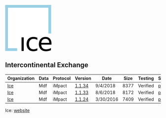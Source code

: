 ![Ice](https://github.com/Open-Markets-Initiative/Directory/blob/master/Logos/Ice.png)


## Intercontinental Exchange

|Organization | Data | Protocol | Version | Date | Size | Testing | Specification|
|--- | --- | --- | --- | --- | --- | --- | ---|
|[Ice](https://github.com/Open-Markets-Initiative/wireshark-lua/tree/master/Ice "Intercontinental Exchange Dissectors") | Mdf | iMpact | [1.1.34](https://github.com/Open-Markets-Initiative/wireshark-lua/blob/master/Ice/Ice.Mdf.iMpact.v1.1.34.Script.Dissector.lua "Intercontinental Exchange 1.1.34 Script Dissector") | 9/4/2018 | 8377 | Verified | [pdf](https://github.com/Open-Markets-Initiative/Directory/blob/master/Specifications/Ice/Ice.Mdf.iMpact.v1.1.34.pdf "Specification manual")|
|[Ice](https://github.com/Open-Markets-Initiative/wireshark-lua/tree/master/Ice "Intercontinental Exchange Dissectors") | Mdf | iMpact | [1.1.33](https://github.com/Open-Markets-Initiative/wireshark-lua/blob/master/Ice/Ice.Mdf.iMpact.v1.1.33.Script.Dissector.lua "Intercontinental Exchange 1.1.33 Script Dissector") | 8/6/2018 | 8172 | Verified | [pdf](https://github.com/Open-Markets-Initiative/Directory/blob/master/Specifications/Ice/Ice.Mdf.iMpact.v1.1.33.pdf "Specification manual")|
|[Ice](https://github.com/Open-Markets-Initiative/wireshark-lua/tree/master/Ice "Intercontinental Exchange Dissectors") | Mdf | iMpact | [1.1.24](https://github.com/Open-Markets-Initiative/wireshark-lua/blob/master/Ice/Ice.Mdf.iMpact.v1.1.24.Script.Dissector.lua "Intercontinental Exchange 1.1.24 Script Dissector") | 3/30/2016 | 7409 | Verified | [pdf](https://github.com/Open-Markets-Initiative/Directory/blob/master/Specifications/Ice/Ice.Mdf.iMpact.v1.1.24.pdf "Specification manual")|


Ice: [website](https://www.theice.com "Go to Intercontinental Exchange")

